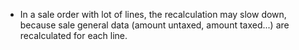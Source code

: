 - In a sale order with lot of lines, the recalculation may slow down,
  because sale general data (amount untaxed, amount taxed...) are
  recalculated for each line.
